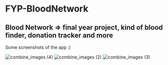 # FYP-BloodNetwork

## Blood Network => final year project, kind of blood finder, donation tracker and more

Some screenshots of the app :)

![combine_images (4)](https://user-images.githubusercontent.com/68155913/160246980-8c218962-908d-43e1-a6da-c68f2b89e366.png)
![combine_images (2)](https://user-images.githubusercontent.com/68155913/160246986-43101cbd-95bf-46b0-9116-4344bb76bbb4.png)
![combine_images (3)](https://user-images.githubusercontent.com/68155913/160246987-027f48b6-f3ef-461a-acaa-24c86b394c9f.png)




